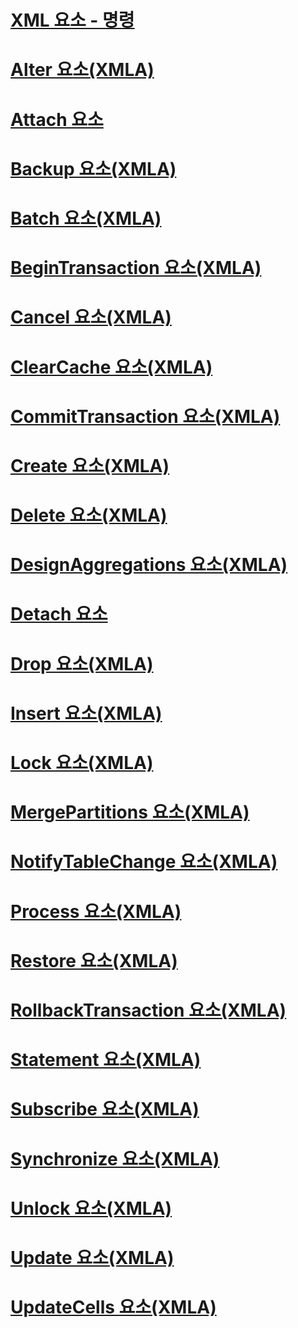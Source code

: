 # [XML 요소 - 명령](xml-elements-commands.md)

# [Alter 요소(XMLA)](alter-element-xmla.md)
# [Attach 요소](attach-element.md)
# [Backup 요소(XMLA)](backup-element-xmla.md)
# [Batch 요소(XMLA)](batch-element-xmla.md)
# [BeginTransaction 요소(XMLA)](begintransaction-element-xmla.md)
# [Cancel 요소(XMLA)](cancel-element-xmla.md)
# [ClearCache 요소(XMLA)](clearcache-element-xmla.md)
# [CommitTransaction 요소(XMLA)](committransaction-element-xmla.md)
# [Create 요소(XMLA)](create-element-xmla.md)
# [Delete 요소(XMLA)](delete-element-xmla.md)
# [DesignAggregations 요소(XMLA)](designaggregations-element-xmla.md)
# [Detach 요소](detach-element.md)
# [Drop 요소(XMLA)](drop-element-xmla.md)
# [Insert 요소(XMLA)](insert-element-xmla.md)
# [Lock 요소(XMLA)](lock-element-xmla.md)
# [MergePartitions 요소(XMLA)](mergepartitions-element-xmla.md)
# [NotifyTableChange 요소(XMLA)](notifytablechange-element-xmla.md)
# [Process 요소(XMLA)](process-element-xmla.md)
# [Restore 요소(XMLA)](restore-element-xmla.md)
# [RollbackTransaction 요소(XMLA)](rollbacktransaction-element-xmla.md)
# [Statement 요소(XMLA)](statement-element-xmla.md)
# [Subscribe 요소(XMLA)](subscribe-element-xmla.md)
# [Synchronize 요소(XMLA)](synchronize-element-xmla.md)
# [Unlock 요소(XMLA)](unlock-element-xmla.md)
# [Update 요소(XMLA)](update-element-xmla.md)
# [UpdateCells 요소(XMLA)](updatecells-element-xmla.md)
